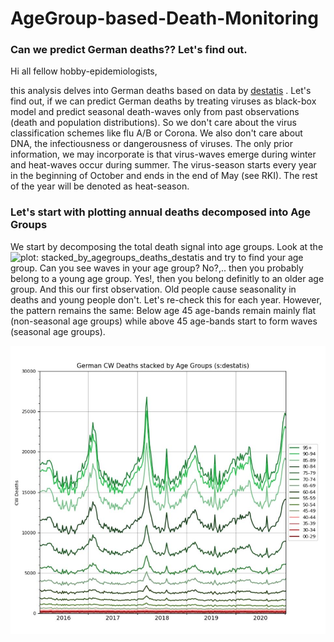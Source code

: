 # AgeGroup-based-Death-Monitoring

### Can we predict German deaths?? Let's find out.
Hi all fellow hobby-epidemiologists,

this analysis delves into German deaths based on data by [destatis](https://www.destatis.de/DE/Themen/Gesellschaft-Umwelt/Bevoelkerung/Sterbefaelle-Lebenserwartung/Tabellen/sonderauswertung-sterbefaelle.html;jsessionid=D5059F400B46230E5778173BD23E8094.internet712) . Let's find out, if we can predict German deaths by treating viruses as black-box model and predict seasonal death-waves only from past observations (death and population distributions). So we don't care about the virus classification schemes like flu A/B or Corona. We also don't care about DNA, the infectiousness or dangerousness of viruses. The only prior information, we may incorporate is that virus-waves emerge during winter and heat-waves occur during summer. The virus-season starts every year in the beginning of October and ends in the end of May (see RKI). The rest of the year will be denoted as heat-season.



### Let's start with plotting annual deaths decomposed into Age Groups
We start by decomposing the total death signal into age groups. Look at the ![plot: stacked_by_agegroups_deaths_destatis](https://github.com/[Datawrapper99]/[AgeGroup-based-Death-Monitoring]/blob/[main]/misc/stacked_by_agegroups_deaths_destatis.JPG?raw=true)
 and try to find your age group. Can you see waves in your age group? No?,.. then you probably belong to a young age group. Yes!, then you belong definitly to an older age group. And this our first observation. Old people cause seasonality in deaths and young people don't. Let's re-check this for each year. However, the pattern remains the same: Below age 45 age-bands remain mainly flat (non-seasonal age groups) while above 45 age-bands start to form waves (seasonal age groups).
 
 
 ![ScreenShot](misc/stacked_by_agegroups_deaths_destatis.JPG)


